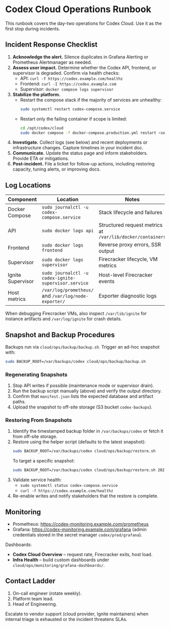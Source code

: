 # Codex Cloud Operations Runbook

This runbook covers the day-two operations for Codex Cloud. Use it as the first
stop during incidents.

## Incident Response Checklist

1. **Acknowledge the alert.** Silence duplicates in Grafana Alerting or
   Prometheus Alertmanager as needed.
2. **Assess user impact.** Determine whether the Codex API, frontend, or
   supervisor is degraded. Confirm via health checks:
   - API: `curl -f https://codex.example.com/healthz`
   - Frontend: `curl -I https://codex.example.com`
   - Supervisor: `docker compose logs supervisor`
3. **Stabilize the platform.**
   - Restart the compose stack if the majority of services are unhealthy:
     ```sh
     sudo systemctl restart codex-compose.service
     ```
   - Restart only the failing container if scope is limited:
     ```sh
     cd /opt/codex/cloud
     sudo docker compose -f docker-compose.production.yml restart <service>
     ```
4. **Investigate.** Collect logs (see below) and recent deployments or
   infrastructure changes. Capture timelines in your incident doc.
5. **Communicate.** Update the status page and inform stakeholders. Provide ETA
   or mitigations.
6. **Post-incident.** File a ticket for follow-up actions, including restoring
   capacity, tuning alerts, or improving docs.

## Log Locations

| Component   | Location | Notes |
| ----------- | -------- | ----- |
| Docker Compose | `sudo journalctl -u codex-compose.service` | Stack lifecycle and failures |
| API | `sudo docker logs api` | Structured request metrics at `/var/lib/docker/containers` |
| Frontend | `sudo docker logs frontend` | Reverse proxy errors, SSR output |
| Supervisor | `sudo docker logs supervisor` | Firecracker lifecycle, VM metrics |
| Ignite Supervisor | `sudo journalctl -u codex-ignite-supervisor.service` | Host-level Firecracker events |
| Host metrics | `/var/log/prometheus/` and `/var/log/node-exporter/` | Exporter diagnostic logs |

When debugging Firecracker VMs, also inspect `/var/lib/ignite` for instance
artifacts and `/var/log/ignite` for crash details.

## Snapshot and Backup Procedures

Backups run via `cloud/ops/backup/backup.sh`. Trigger an ad-hoc snapshot with:

```sh
sudo BACKUP_ROOT=/var/backups/codex cloud/ops/backup/backup.sh
```

### Regenerating Snapshots

1. Stop API writes if possible (maintenance mode or supervisor drain).
2. Run the backup script manually (above) and verify the output directory.
3. Confirm that `manifest.json` lists the expected database and artifact paths.
4. Upload the snapshot to off-site storage (S3 bucket `codex-backups`).

### Restoring From Snapshots

1. Identify the timestamped backup folder in `/var/backups/codex` or fetch it
   from off-site storage.
2. Restore using the helper script (defaults to the latest snapshot):
   ```sh
   sudo BACKUP_ROOT=/var/backups/codex cloud/ops/backup/restore.sh
   ```
   To target a specific snapshot:
   ```sh
   sudo BACKUP_ROOT=/var/backups/codex cloud/ops/backup/restore.sh 20240101T000000Z
   ```
3. Validate service health:
   - `sudo systemctl status codex-compose.service`
   - `curl -f https://codex.example.com/healthz`
4. Re-enable writes and notify stakeholders that the restore is complete.

## Monitoring

- Prometheus: https://codex-monitoring.example.com/prometheus
- Grafana: https://codex-monitoring.example.com/grafana (admin credentials stored
  in the secret manager `codex/prod/grafana`).

Dashboards:
- **Codex Cloud Overview** – request rate, Firecracker exits, host load.
- **Infra Health** – build custom dashboards under `cloud/ops/monitoring/grafana-dashboards/`.

## Contact Ladder

1. On-call engineer (rotate weekly).
2. Platform team lead.
3. Head of Engineering.

Escalate to vendor support (cloud provider, Ignite maintainers) when internal
triage is exhausted or the incident threatens SLAs.
